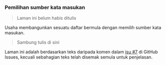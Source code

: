 ---
---

### Pemilihan sumber kata masukan

> Laman ini belum habis ditulis

Usaha membangunkan sesuatu daftar bermula dengan memilih
sumber kata masukan.

> Sambung tulis di sini

Laman ini adalah berdasarkan teks daripada komen dalam
[isu #7][#7] di GitHub Issues, kecuali sebahagian teks telah
disemak semula untuk penjelasan.


  [#7]: https://github.com/kmubiin/suaikata/issues/7

